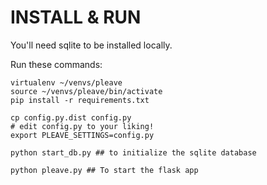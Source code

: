 INSTALL & RUN
=============

You'll need sqlite to be installed locally.

Run these commands:

    virtualenv ~/venvs/pleave
    source ~/venvs/pleave/bin/activate
    pip install -r requirements.txt

    cp config.py.dist config.py
    # edit config.py to your liking!
    export PLEAVE_SETTINGS=config.py

    python start_db.py ## to initialize the sqlite database

    python pleave.py ## To start the flask app
